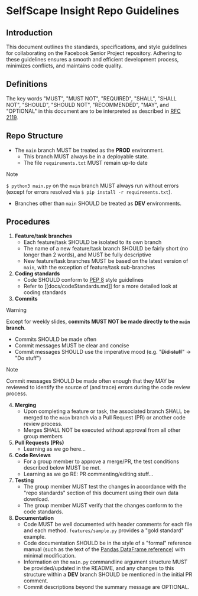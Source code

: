 # SelfScape Insight Repo Guidelines

## Introduction
This document outlines the standards, specifications, and style guidelines for collaborating on the Facebook Senior Project repository. Adhering to these guidelines ensures a smooth and efficient development process, minimizes conflicts, and maintains code quality.

## Definitions
The key words "MUST", "MUST NOT", "REQUIRED", "SHALL", "SHALL NOT", "SHOULD", "SHOULD NOT", "RECOMMENDED",  "MAY", and "OPTIONAL" in this document are to be interpreted as described in [RFC 2119](https://www.ietf.org/rfc/rfc2119.txt).

## Repo Structure
- The `main` branch MUST be treated as the **PROD** environment.
  - This branch MUST always be in a deployable state.
  - The file `requirements.txt` MUST remain up-to date
>[!NOTE]
> `$ python3 main.py` on the `main` branch MUST always run without errors (except for errors resolved via `$ pip install -r requirements.txt`).

- Branches other than `main` SHOULD be treated as **DEV** environments.

## Procedures
1. **Feature/task branches**
   - Each feature/task SHOULD be isolated to its own branch
   - The name of a new feature/task branch SHOULD be fairly short (no longer than 2 words), and MUST be fully descriptive
   - New feature/task branches MUST be based on the latest version of `main`, with the exception of feature/task sub-branches
2. **Coding standards**
   - Code SHOULD conform to [PEP 8](https://peps.python.org/pep-0008/) style guidelines
   - Refer to [[docs/codeStandards.md]] for a more detailed look at coding standards
3. **Commits**
>[!WARNING]
> Except for weekly slides, __commits MUST NOT be made directly to the `main` branch__.
   - Commits SHOULD be made often
   - Commit messages MUST be clear and concise
   - Commit messages SHOULD use the imperative mood (e.g. "~~Did stuff~~" -> "Do stuff")
>[!NOTE]
> Commit messages SHOULD be made often enough that they MAY be reviewed to identify the source of (and trace) errors during the code review process.
4. **Merging**
   - Upon completing a feature or task, the associated branch SHALL be merged to the `main` branch via a Pull Request (PR) or another code review process.
   - Merges SHALL NOT be executed without approval from all other group members
5. **Pull Requests (PRs)**
   - Learning as we go here...
6. **Code Reviews**
   - For a group member to approve a merge/PR, the test conditions described below MUST be met.
   - Learning as we go RE: PR commenting/editing stuff...
7. **Testing**
   - The group member MUST test the changes in accordance with the "repo standards" section of this document using their own data download.
   - The group member MUST verify that the changes conform to the code standards.
8. **Documentation**
     - Code MUST be well documented with header comments for each file and each method. `features/sample.py` provides a "gold standard" example.
     - Code documentation SHOULD be in the style of a "formal" reference manual (such as the text of the [Pandas DataFrame reference](https://pandas.pydata.org/docs/reference/frame.html)) with minimal modification.
     - Information on the `main.py` commandline argument structure MUST be provided/updated in the README, and any changes to this structure within a **DEV** branch SHOULD be mentioned in the initial PR comment.
     - Commit descriptions beyond the summary message are OPTIONAL.